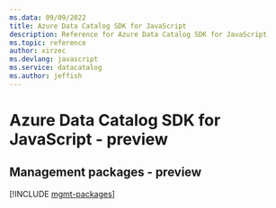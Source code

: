 ```yaml
---
ms.data: 09/09/2022
title: Azure Data Catalog SDK for JavaScript
description: Reference for Azure Data Catalog SDK for JavaScript
ms.topic: reference
author: xirzec
ms.devlang: javascript
ms.service: datacatalog
ms.author: jeffish
---
```

# Azure Data Catalog SDK for JavaScript - preview

## Management packages - preview
[!INCLUDE [mgmt-packages](data-catalog-mgmt-index.md)]
